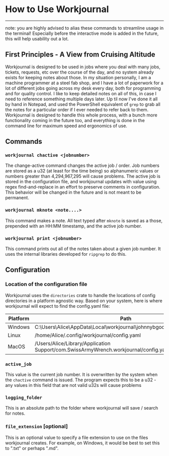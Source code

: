 # How to Use Workjournal
---
note: you are highly advised to alias these commands to streamline usage in the terminal! Especially before the interactive mode is added in the future, this will help usability out a lot.

## First Principles - A View from Cruising Altitude

Workjournal is designed to be used in jobs where you deal with many jobs, tickets, requests, etc over the course of the day, and no system already exists for keeping notes about those. In my situation personally, I am a machine programmer at a steel fab shop, and I have a lot of paperwork for a lot of different jobs going across my desk every day, both for programming and for quality control. I like to keep detailed notes on all of this, in case I need to reference something multiple days later. Up til now I've done it all by hand in Notepad, and used the PowerShell equivalent of `grep` to grab all the notes for a particular order if I ever needed to refer back to them. Workjournal is designed to handle this whole process, with a bunch more functionality coming in the future too, and everything is done in the command line for maximum speed and ergonomics of use.



## Commands

### `workjournal chactive <jobnumber>`

The change-active command changes the active job / order. Job numbers are stored as a u32 (at least for the time being) so alphanumeric values or numbers greater than 4,294,967,295 will cause problems. The active job is stored in the configuration file, and workjournal updates with value using regex find-and-replace in an effort to preserve comments in configuration. This behavior will be changed in the future and is not meant to be permanent.

### `workjournal mknote <note....>`

This command makes a note. All text typed after `mknote` is saved as a those, prepended with an HH:MM timestamp, and the active job number.

### `workjournal print <jobnumber>`

This command prints out all of the notes taken about a given job number. It uses the internal libraries developed for `ripgrep` to do this.

## Configuration

### Location of the configuration file

Workjournal uses the `directories` crate to handle the locations of config directories in a platform agnostic way. Based on your system, here is where workjournal will expect to find the config.yaml file:

| Platform | Path |
| -------- | --------- |
| Windows | C:\Users\Alice\AppData\Local\workjournal\johnnybgoode\config\config.yaml |
| Linux | /home/Alice/.config/workjournal/config.yaml |
| MacOS | /Users/Alice/Library/Application Support/com.SwissArmyWrench.workjournal/config.yaml |

### `active_job`

This value is the current job number. It is overwritten by the system when the `chactive` command is issued. The program expects this to be a u32 - any values in this field that are not valid u32s will cause problems

### `logging_folder`

This is an absolute path to the folder where workjournal will save / search for notes. 

### `file_extension` [optional]

This is an optional value to specify a file extension to use on the files workjournal creates. For example, on Windows, it would be best to set this to ".txt" or perhaps ".md".
